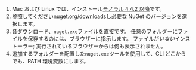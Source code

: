 1. Mac および Linux では、インストール[モノラル 4.4.2 以降](http://www.mono-project.com/docs/getting-started/install/)です。
2. 参照してください[nuget.org/downloads](https://nuget.org/downloads)し必要な NuGet のバージョンを選択します。
3. 各ダウンロード、`nuget.exe`ファイルを直接です。 任意のフォルダーにファイルを保存するのには、ブラウザーに指示します。 ファイルが*いない*インストーラー; 実行されているブラウザーからは何も表示されません。
4. 追加するフォルダーを配置した`nuget.exe`ツールを使用して、CLI どこからでも、PATH 環境変数にします。